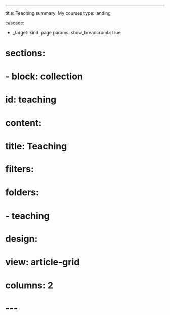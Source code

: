 ---
title: Teaching
summary: My courses
type: landing

cascade:
  - _target:
      kind: page
    params:
      show_breadcrumb: true

# sections:
#   - block: collection
#     id: teaching
#     content:
#       title: Teaching
#       filters:
#         folders:
#           - teaching
#     design:
#       view: article-grid
#       columns: 2
# ---
